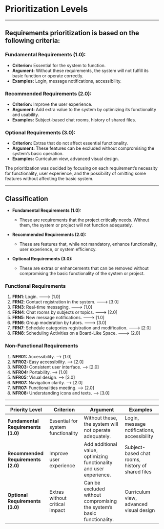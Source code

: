# Prioritization Levels
______________________

## Requirements prioritization is based on the following criteria:

### Fundamental Requirements (1.0):

- **Criterion:** Essential for the system to function.
- **Argument:** Without these requirements, the system will not fulfill its basic function or operate correctly.
- **Examples:** Login, message notifications, accessibility.

### Recommended Requirements (2.0):

- **Criterion:** Improve the user experience.
- **Argument:** Add extra value to the system by optimizing its functionality and usability.
- **Examples:** Subject-based chat rooms, history of shared files.

### Optional Requirements (3.0):

- **Criterion:** Extras that do not affect essential functionality.
- **Argument:** These features can be excluded without compromising the system’s basic operation.
- **Examples:** Curriculum view, advanced visual design.

The prioritization was decided by focusing on each requirement’s necessity for functionality, user experience, and the possibility of omitting some features without affecting the basic system.
______________________

## Classification

- **Fundamental Requirements (1.0):**
  - These are requirements that the project critically needs. Without them, the system or project will not function adequately.

- **Recommended Requirements (2.0):**
  - These are features that, while not mandatory, enhance functionality, user experience, or system efficiency.

- **Optional Requirements (3.0):**
  - These are extras or enhancements that can be removed without compromising the basic functionality of the system or project.

### Functional Requirements

1. **FRN1**: Login. ---> [1.0]
2. **FRN2**: Contact registration in the system. ---> [3.0]
3. **FRN3**: Real-time messaging. ---> [1.0]
4. **FRN4**: Chat rooms by subjects or topics. ---> [2.0]
5. **FRN5**: New message notifications. ---> [1.0]
6. **FRN6**: Group moderation by tutors. ---> [3.0]
7. **FRN7**: Schedule categories registration and modification. ---> [2.0]
8. **FRN8**: Scheduling Activities on a Board-Like Space. ---> [2.0]

### Non-Functional Requirements

1. **NFR01:** Accessibility. --> [1.0]
2. **NFR02:** Easy accessibility. --> [2.0]
3. **NFR03:** Consistent user interface. --> [2.0]
4. **NFR04:** Portability. --> [1.0]
5. **NFR05:** Visual design. --> [3.0]
6. **NFR07:** Navigation clarity. --> [2.0]
7. **NFR07:** Functionalities meeting. --> [2.0]
8. **NFR08:** Understanding icons and texts. --> [3.0]


______________________

| Priority Level                         | Criterion                               | Argument                                                                      | Examples                                      |
|----------------------------------------|-----------------------------------------|-------------------------------------------------------------------------------|-----------------------------------------------|
| **Fundamental Requirements (1.0)**     | Essential for system functionality      | Without these, the system will not operate adequately.                        | Login, message notifications, accessibility   |
| **Recommended Requirements (2.0)**     | Improve user experience                 | Add additional value, optimizing functionality and user experience.           | Subject-based chat rooms, history of shared files |
| **Optional Requirements (3.0)**        | Extras without critical impact          | Can be excluded without compromising the system’s basic functionality.        | Curriculum view, advanced visual design       |
